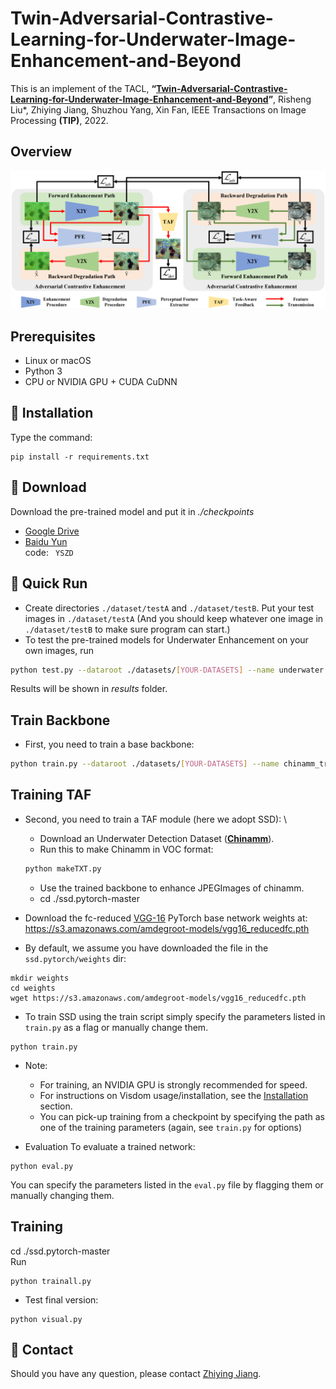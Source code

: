 # Twin-Adversarial-Contrastive-Learning-for-Underwater-Image-Enhancement-and-Beyond
This is an implement of the TACL,
**“[Twin-Adversarial-Contrastive-Learning-for-Underwater-Image-Enhancement-and-Beyond](https://ieeexplore.ieee.org/document/9832540)”**, 
Risheng Liu*, Zhiying Jiang, Shuzhou Yang, Xin Fan, IEEE Transactions on Image Processing __(TIP)__, 2022.

## Overview
![avatar](Overview.PNG)

## Prerequisites
- Linux or macOS
- Python 3
- CPU or NVIDIA GPU + CUDA CuDNN

## 🔑 Installation
Type the command:
```
pip install -r requirements.txt
```

## 🤖 Download
Download the pre-trained model and put it in _./checkpoints_
- [Google Drive](https://drive.google.com/file/d/1VEx7CR0iFJNesCS_Ci98CEAaFhhzsela/view?usp=sharing)
- [Baidu Yun](https://pan.baidu.com/s/1WZ79-GbJEoJkNDMrgVBtVw) \
code:
​```
YSZD
​```

## 🚀 Quick Run
- Create directories `./dataset/testA` and `./dataset/testB`. Put your test images in `./dataset/testA` (And you should keep whatever one image in `./dataset/testB` to make sure program can start.)
- To test the pre-trained models for Underwater Enhancement on your own images, run
```bash
python test.py --dataroot ./datasets/[YOUR-DATASETS] --name underwater --model cycle_gan
```
Results will be shown in _results_ folder.

## Train Backbone
- First, you need to train a base backbone:
```bash
python train.py --dataroot ./datasets/[YOUR-DATASETS] --name chinamm_train --model cycle_gan
```

## Training TAF
- Second, you need to train a TAF module (here we adopt SSD): \
  * Download an Underwater Detection Dataset (**[Chinamm](https://rwenqi.github.io/chinaMM2019uw/)**).
  * Run this to make Chinamm in VOC format:
  ```bash
  python makeTXT.py
  ```
  * Use the trained backbone to enhance JPEGImages of chinamm.
  * cd ./ssd.pytorch-master

- Download the fc-reduced [VGG-16](https://arxiv.org/abs/1409.1556) PyTorch base network weights at:              https://s3.amazonaws.com/amdegroot-models/vgg16_reducedfc.pth
- By default, we assume you have downloaded the file in the `ssd.pytorch/weights` dir:

```Shell
mkdir weights
cd weights
wget https://s3.amazonaws.com/amdegroot-models/vgg16_reducedfc.pth
```

- To train SSD using the train script simply specify the parameters listed in `train.py` as a flag or manually change them.

```Shell
python train.py
```

- Note:
  * For training, an NVIDIA GPU is strongly recommended for speed.
  * For instructions on Visdom usage/installation, see the <a href='#installation'>Installation</a> section.
  * You can pick-up training from a checkpoint by specifying the path as one of the training parameters (again, see `train.py` for options)

- Evaluation
To evaluate a trained network:

```Shell
python eval.py
```

You can specify the parameters listed in the `eval.py` file by flagging them or manually changing them.  

## Training
cd ./ssd.pytorch-master \
Run
```Shell
python trainall.py
```
- Test final version:
```Shell
python visual.py
```


## 📌 Contact
Should you have any question, please contact [Zhiying Jiang].

[Zhiying Jiang]:zyjiang0630@gmail.com
